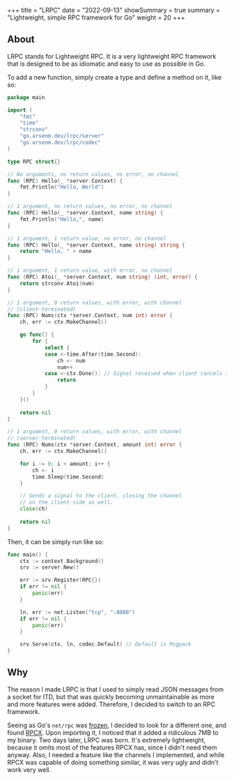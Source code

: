 +++
title = "LRPC"
date = "2022-09-13"
showSummary = true
summary = "Lightweight, simple RPC framework for Go"
weight = 20
+++

## About

LRPC stands for Lightweight RPC. It is a very lightweight RPC framework that is designed to be as idiomatic and easy to use as possible in Go.

To add a new function, simply create a type and define a method on it, like so:

```go
package main

import (
    "fmt"
    "time"
    "strconv"
    "go.arsenm.dev/lrpc/server"
    "go.arsenm.dev/lrpc/codec"
)

type RPC struct{}

// No arguments, no return values, no error, no channel
func (RPC) Hello(_ *server.Context) {
    fmt.Println("Hello, World")
}

// 1 argument, no return values, no error, no channel
func (RPC) Hello(_ *server.Context, name string) {
    fmt.Println("Hello,", name)
}

// 1 argument, 1 return value, no error, no channel
func (RPC) Hello(_ *server.Context, name string) string {
    return "Hello, " + name
}

// 1 argument, 1 return value, with error, no channel
func (RPC) Atoi(_ *server.Context, num string) (int, error) {
    return strconv.Atoi(num)
}

// 1 argument, 0 return values, with error, with channel
// (client-terminated)
func (RPC) Nums(ctx *server.Context, num int) error {
    ch, err := ctx.MakeChannel()

    go func() {
        for {
            select {
            case <-time.After(time.Second):
                ch <- num
                num++
            case <-ctx.Done(): // Signal received when client cancels their context
                return
            }
        }
    }()
    
    return nil
}

// 1 argument, 0 return values, with error, with channel
// (server-terminated)
func (RPC) Nums(ctx *server.Context, amount int) error {
    ch, err := ctx.MakeChannel()

    for i := 0; i < amount; i++ {
        ch <- i
        time.Sleep(time.Second)
    }

    // Sends a signal to the client, closing the channel
    // on the client-side as well.
    close(ch)
    
    return nil
}
```

Then, it can be simply run like so:

```go
func main() {
    ctx := context.Background()
    srv := server.New()

    err := srv.Register(RPC{})
    if err != nil {
        panic(err)
    }

    ln, err := net.Listen("tcp", ":8080")
    if err != nil {
        panic(err)
    }

    srv.Serve(ctx, ln, codec.Default) // Default is Msgpack
}
```

## Why

The reason I made LRPC is that I used to simply read JSON messages from a socket for ITD, but that was quickly becoming unmaintainable as more and more features were added. Therefore, I decided to switch to an RPC framework. 

Seeing as Go's `net/rpc` was [frozen](https://github.com/golang/go/issues/16844), I decided to look for a different one, and found [RPCX](https://github.com/smallnest/rpcx). Upon importing it, I noticed that it added a ridiculous 7MB to my binary. Two days later, LRPC was born. It's extremely lightweight, because it omits most of the features RPCX has, since I didn't need them anyway. Also, I needed a feature like the channels I implemented, and while RPCX was capable of doing something similar, it was very ugly and didn't work very well.
